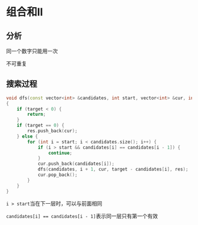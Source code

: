 # 组合和II

## 分析

同一个数字只能用一次

不可重复

## 搜索过程

```c++
void dfs(const vector<int> &candidates, int start, vector<int> &cur, int target, vector<vector<int>> &res)
{
    if (target < 0) {
        return;
    }
    if (target == 0) {
        res.push_back(cur);
    } else {
        for (int i = start; i < candidates.size(); i++) {
            if (i > start && candidates[i] == candidates[i - 1]) {
                continue;
            }
            cur.push_back(candidates[i]);
            dfs(candidates, i + 1, cur, target - candidates[i], res);
            cur.pop_back();
        }
    }
}
```

`i > start`当在下一层时，可以与前面相同

`candidates[i] == candidates[i - 1]`表示同一层只有第一个有效

